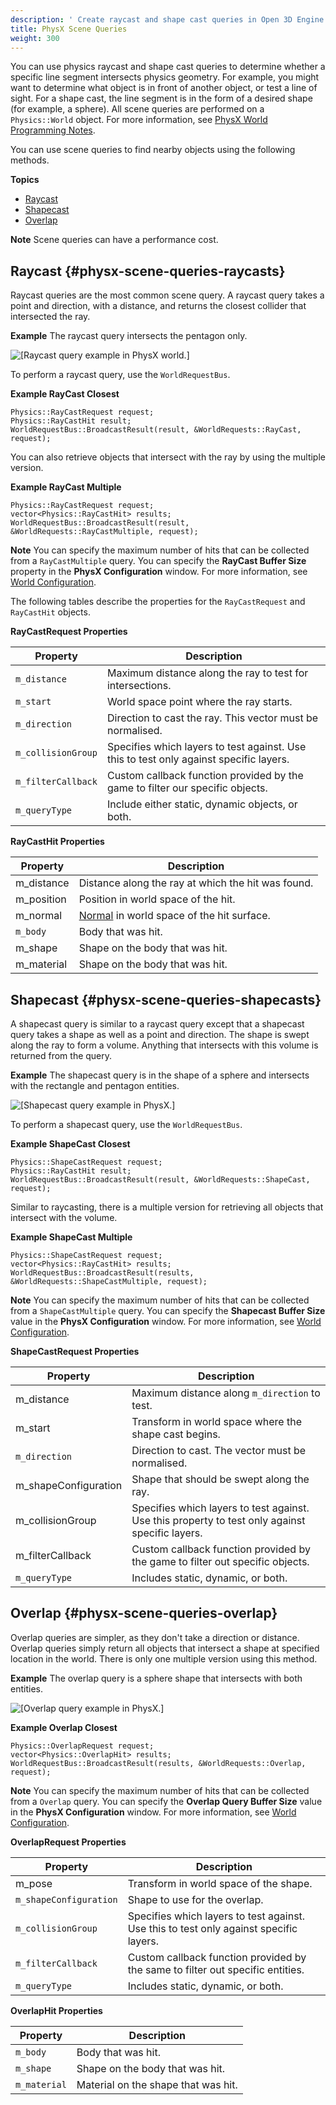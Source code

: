 ```yaml
---
description: ' Create raycast and shape cast queries in Open 3D Engine. '
title: PhysX Scene Queries
weight: 300
---
```


You can use physics raycast and shape cast queries to determine whether a specific line segment intersects physics geometry\. For example, you might want to determine what object is in front of another object, or test a line of sight\. For a shape cast, the line segment is in the form of a desired shape \(for example, a sphere\)\. All scene queries are performed on a `Physics::World` object\. For more information, see [PhysX World Programming Notes](/docs/user-guide/features/interactivity/physics/nvidia-physx/configuration-physx-world-programming-notes.md)\.

You can use scene queries to find nearby objects using the following methods\.

**Topics**
+ [Raycast](#physx-scene-queries-raycasts)
+ [Shapecast](#physx-scene-queries-shapecasts)
+ [Overlap](#physx-scene-queries-overlap)

**Note**
Scene queries can have a performance cost\.

## Raycast {#physx-scene-queries-raycasts}

Raycast queries are the most common scene query\. A raycast query takes a point and direction, with a distance, and returns the closest collider that intersected the ray\.

**Example**
The raycast query intersects the pentagon only\.

![\[Raycast query example in PhysX world.\]](/images/user-guide/physx/physx-raycast-shape-cast-queries-2.png)

To perform a raycast query, use the `WorldRequestBus`\.

**Example RayCast Closest**

```
Physics::RayCastRequest request;
Physics::RayCastHit result;
WorldRequestBus::BroadcastResult(result, &WorldRequests::RayCast, request);
```

You can also retrieve objects that intersect with the ray by using the multiple version\.

**Example RayCast Multiple**

```
Physics::RayCastRequest request;
vector<Physics::RayCastHit> results;
WorldRequestBus::BroadcastResult(result, &WorldRequests::RayCastMultiple, request);
```

**Note**
You can specify the maximum number of hits that can be collected from a `RayCastMultiple` query\. You can specify the **RayCast Buffer Size** property in the **PhysX Configuration** window\. For more information, see [World Configuration](/docs/userguide/nvidia/physx/configuration-global#physx-configuration-global-world)\.

The following tables describe the properties for the `RayCastRequest` and `RayCastHit` objects\.


**RayCastRequest Properties**

| Property | Description |
| --- | --- |
|  `m_distance`  |  Maximum distance along the ray to test for intersections\.  |
|  `m_start`  |  World space point where the ray starts\.  |
|  `m_direction`  |  Direction to cast the ray\. This vector must be normalised\.  |
|  `m_collisionGroup`  |  Specifies which layers to test against\. Use this to test only against specific layers\.  |
|  `m_filterCallback`  |  Custom callback function provided by the game to filter our specific objects\.  |
|  `m_queryType`  |  Include either static, dynamic objects, or both\.  |  {#raycasthit}


**RayCastHit Properties**

| Property | Description |
| --- | --- |
| m\_distance |  Distance along the ray at which the hit was found\.  |
| m\_position |  Position in world space of the hit\.  |
| m\_normal |  [Normal](https://en.wikipedia.org/wiki/Normal_(geometry)) in world space of the hit surface\.  |
|  `m_body`  |  Body that was hit\.  |
| m\_shape |  Shape on the body that was hit\.  |
| m\_material |  Shape on the body that was hit\.  |

## Shapecast {#physx-scene-queries-shapecasts}

A shapecast query is similar to a raycast query except that a shapecast query takes a shape as well as a point and direction\. The shape is swept along the ray to form a volume\. Anything that intersects with this volume is returned from the query\.

**Example**
The shapecast query is in the shape of a sphere and intersects with the rectangle and pentagon entities\.

![\[Shapecast query example in PhysX.\]](/images/user-guide/physx/physx-raycast-shape-cast-queries-3.png)

To perform a shapecast query, use the `WorldRequestBus`\.

**Example ShapeCast Closest**

```
Physics::ShapeCastRequest request;
Physics::RayCastHit result;
WorldRequestBus::BroadcastResult(result, &WorldRequests::ShapeCast, request);
```

Similar to raycasting, there is a multiple version for retrieving all objects that intersect with the volume\.

**Example ShapeCast Multiple**

```
Physics::ShapeCastRequest request;
vector<Physics::RayCastHit> results;
WorldRequestBus::BroadcastResult(results, &WorldRequests::ShapeCastMultiple, request);
```

**Note**
You can specify the maximum number of hits that can be collected from a `ShapeCastMultiple` query\. You can specify the **Shapecast Buffer Size** value in the **PhysX Configuration** window\. For more information, see [World Configuration](/docs/userguide/nvidia/physx/configuration-global#physx-configuration-global-world)\.


**ShapeCastRequest Properties**

| Property | Description |
| --- | --- |
| m\_distance |  Maximum distance along `m_direction` to test\.  |
| m\_start |  Transform in world space where the shape cast begins\.  |
|  `m_direction`  |  Direction to cast\. The vector must be normalised\.  |
| m\_shapeConfiguration |  Shape that should be swept along the ray\.  |
| m\_collisionGroup |  Specifies which layers to test against\. Use this property to test only against specific layers\.  |
| m\_filterCallback |  Custom callback function provided by the game to filter out specific objects\.  |
|  `m_queryType`  |  Includes static, dynamic, or both\.  |

## Overlap {#physx-scene-queries-overlap}

Overlap queries are simpler, as they don't take a direction or distance\. Overlap queries simply return all objects that intersect a shape at specified location in the world\. There is only one multiple version using this method\.

**Example**
The overlap query is a sphere shape that intersects with both entities\.

![\[Overlap query example in PhysX.\]](/images/user-guide/physx/physx-raycast-shape-cast-queries-4.png)

**Example Overlap Closest**

```
Physics::OverlapRequest request;
vector<Physics::OverlapHit> results;
WorldRequestBus::BroadcastResult(results, &WorldRequests::Overlap, request);
```

**Note**
You can specify the maximum number of hits that can be collected from a `Overlap` query\. You can specify the **Overlap Query Buffer Size** value in the **PhysX Configuration** window\. For more information, see [World Configuration](/docs/userguide/nvidia/physx/configuration-global#physx-configuration-global-world)\.


**OverlapRequest Properties**

| Property | Description |
| --- | --- |
| m\_pose |  Transform in world space of the shape\.  |
|  `m_shapeConfiguration`  |  Shape to use for the overlap\.  |
|  `m_collisionGroup`  | Specifies which layers to test against\. Use this to test only against specific layers\. |
|  `m_filterCallback`  |  Custom callback function provided by the same to filter out specific entities\.  |
|  `m_queryType`  |  Includes static, dynamic, or both\.  |


**OverlapHit Properties**

| Property | Description |
| --- | --- |
|  `m_body`  |  Body that was hit\.  |
|  `m_shape`  |  Shape on the body that was hit\.  |
|  `m_material`  | Material on the shape that was hit\. |